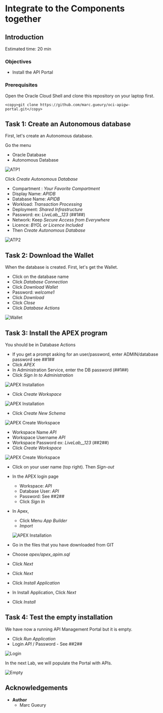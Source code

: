 
# Integrate to the Components together

## Introduction

Estimated time: 20 min

### Objectives

- Install the API Portal

### Prerequisites

Open the Oracle Cloud Shell and clone this repository on your laptop first.

```
<copy>git clone https://github.com/marc.gueury/oci-apigw-portal.git</copy>
```

## Task 1: Create an Autonomous database

First, let's create an Autonomous database.

Go the menu
- Oracle Database
- Autonomous Database

![ATP1](images/apim-atp.png)

Click *Create Autonomous Database*
- Compartment : *Your Favorite Compartment*
- Display Name: *APIDB*
- Database Name: *APIDB* 
- Workload: *Transaction Processing*
- Deployment: *Shared Infrastructure*
- Password: ex: *LiveLab__123* (##1##)
- Network: Keep *Secure Access from Everywhere*
- Licence: *BYOL or Licence Included*
- Then *Create Autonomous Database*

![ATP2](images/apim-atp2.png)


## Task 2: Download the Wallet

When the database is created. First, let's get the Wallet.
- Click on the database name
- Click *Database Connection*
- Click *Download Wallet*
- Password: *welcome1*
- Click *Download*
- Click *Close*
- Click *Database Actions*

![Wallet](images/apim-wallet.png)

## Task 3: Install the APEX program

You should be in Database Actions
- If you get a prompt asking for an user/password, enter ADMIN/database password see ##1##
- Click *APEX*
- In Administration Service, enter the DB password (##1##)
- Click *Sign In to Administration*

![APEX Installation](images/apim-apex1.png)

- Click *Create Workspace*

![APEX Installation](images/apim-apex2.png)

- Click *Create New Schema*

![APEX Create Workspace](images/apim-apex3.png)

- Workspace Name *API*
- Workspace Username *API*
- Workspace Password ex: *LiveLab__123* (##2##)
- Click *Create Workspace*

![APEX Create Workspace](images/apim-apex4.png)

- Click on your user name (top right). Then *Sign-out*
- In the APEX login page
    - Workspace: *API*
    - Database User: *API*
    - Password: See ##2##
    - Click *Sign In*
- In Apex, 
    - Click Menu *App Builder*
    - *Import*

  ![APEX Installation](images/apim-apex5.png)

- Go in the files that you have downloaded from GIT 
- Choose *apex/apex_apim.sql*
- Click *Next*
- Click *Next*
- Click *Install Application*
- In Install Application, Click *Next*
- Click *Install*

## Task 4: Test the empty installation

We have now a running API Management Portal but it is empty.
- Click *Run Application*
- Login *API* / Password - See ##2##

![Login](images/apim-apex-login.png)

In the next Lab, we will populate the Portal with APIs.

![Empty](images/apim-apex-empty.png)

## Acknowledgements

- **Author**
    - Marc Gueury
